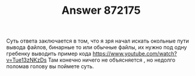 ﻿---
title: "Answer 872175"
se.owner.user_id: 306674
se.owner.display_name: "Коновалов Максим"
se.owner.link: "https://ru.stackoverflow.com/users/306674/%d0%9a%d0%be%d0%bd%d0%be%d0%b2%d0%b0%d0%bb%d0%be%d0%b2-%d0%9c%d0%b0%d0%ba%d1%81%d0%b8%d0%bc"
se.answer_id: 872175
se.question_id: 870619
se.post_type: answer
se.score: -1
se.is_accepted: False
---
<p>Суть ответа заключается в том, что я зря начал искать окольные пути вывода файлов, бинарные то или обычные файлы, их нужно под одну гребенку выводить пример кода <a href="https://www.youtube.com/watch?v=Tue13zNKzDs" rel="nofollow noreferrer">https://www.youtube.com/watch?v=Tue13zNKzDs</a> 
Там конечно ничего не объясняется , но недолго поломав голову вы поймете суть.</p>
